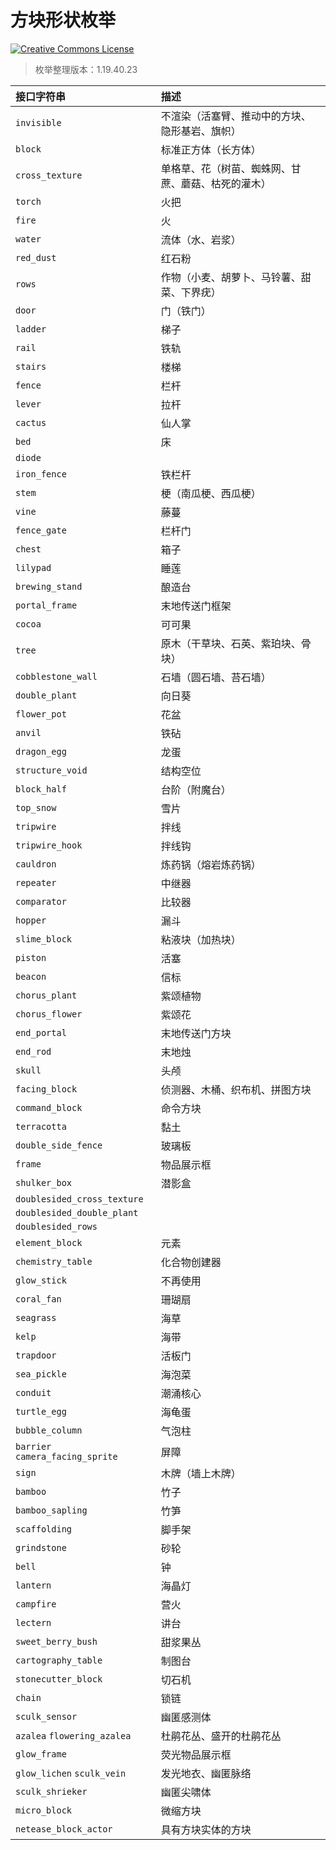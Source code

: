 # 方块形状枚举

<a rel="license" href="http://creativecommons.org/licenses/by-nc-sa/4.0/"><img alt="Creative Commons License" style="border-width:0" src="https://mirrors.creativecommons.org/presskit/buttons/80x15/svg/by-nc-sa.svg" /></a>

> 枚举整理版本：1.19.40.23

| 接口字符串                       | 描述                                                         |
| :------------------------------- | :----------------------------------------------------------- |
| `invisible`                      | 不渲染（活塞臂、推动中的方块、隐形基岩、旗帜）               |
| `block`                          | 标准正方体（长方体）                                         |
| `cross_texture`                  | 单格草、花（树苗、蜘蛛网、甘蔗、蘑菇、枯死的灌木）           |
| `torch`                          | 火把                                                         |
| `fire`                           | 火                                                           |
| `water`                          | 流体（水、岩浆）                                             |
| `red_dust`                       | 红石粉                                                       |
| `rows`                           | 作物（小麦、胡萝卜、马铃薯、甜菜、下界疣）                   |
| `door`                           | 门（铁门）                                                   |
| `ladder`                         | 梯子                                                         |
| `rail`                           | 铁轨                                                         |
| `stairs`                         | 楼梯                                                         |
| `fence`                          | 栏杆                                                         |
| `lever`                          | 拉杆                                                         |
| `cactus`                         | 仙人掌                                                       |
| `bed`                            | 床                                                           |
| `diode`                          |                                                              |
| `iron_fence`                     | 铁栏杆                                                       |
| `stem`                           | 梗（南瓜梗、西瓜梗）                                         |
| `vine`                           | 藤蔓                                                         |
| `fence_gate`                     | 栏杆门                                                       |
| `chest`                          | 箱子                                                         |
| `lilypad`                        | 睡莲                                                         |
| `brewing_stand`                  | 酿造台                                                       |
| `portal_frame`                   | 末地传送门框架                                               |
| `cocoa`                          | 可可果                                                       |
| `tree`                           | 原木（干草块、石英、紫珀块、骨块）                           |
| `cobblestone_wall`               | 石墙（圆石墙、苔石墙）                                       |
| `double_plant`                   | 向日葵                                                       |
| `flower_pot`                     | 花盆                                                         |
| `anvil`                          | 铁砧                                                         |
| `dragon_egg`                     | 龙蛋                                                         |
| `structure_void`                 | 结构空位                                                     |
| `block_half`                     | 台阶（附魔台）                                               |
| `top_snow`                       | 雪片                                                         |
| `tripwire`                       | 拌线                                                         |
| `tripwire_hook`                  | 拌线钩                                                       |
| `cauldron`                       | 炼药锅（熔岩炼药锅）                                         |
| `repeater`                       | 中继器                                                       |
| `comparator`                     | 比较器                                                       |
| `hopper`                         | 漏斗                                                         |
| `slime_block`                    | 粘液块（加热块）                                             |
| `piston`                         | 活塞                                                         |
| `beacon`                         | 信标                                                         |
| `chorus_plant`                   | 紫颂植物                                                     |
| `chorus_flower`                  | 紫颂花                                                       |
| `end_portal`                     | 末地传送门方块                                               |
| `end_rod`                        | 末地烛                                                       |
| `skull`                          | 头颅                                                         |
| `facing_block`                   | 侦测器、木桶、织布机、拼图方块                               |
| `command_block`                  | 命令方块                                                     |
| `terracotta`                     | 黏土                                                         |
| `double_side_fence`              | 玻璃板                                                       |
| `frame`                          | 物品展示框                                                   |
| `shulker_box`                    | 潜影盒                                                       |
| `doublesided_cross_texture`      |                                                              |
| `doublesided_double_plant`       |                                                              |
| `doublesided_rows`               |                                                              |
| `element_block`                  | 元素                                                         |
| `chemistry_table`                | 化合物创建器                                                 |
| `glow_stick`                     | 不再使用                                                     |
| `coral_fan`                      | 珊瑚扇                                                       |
| `seagrass`                       | 海草                                                         |
| `kelp`                           | 海带                                                         |
| `trapdoor`                       | 活板门                                                       |
| `sea_pickle`                     | 海泡菜                                                       |
| `conduit`                        | 潮涌核心                                                     |
| `turtle_egg`                     | 海龟蛋                                                       |
| `bubble_column`                  | 气泡柱                                                       |
| `barrier` `camera_facing_sprite` | 屏障                                                         |
| `sign`                           | 木牌（墙上木牌）                                             |
| `bamboo`                         | 竹子                                                         |
| `bamboo_sapling`                 | 竹笋                                                         |
| `scaffolding`                    | 脚手架                                                       |
| `grindstone`                     | 砂轮                                                         |
| `bell`                           | 钟                                                           |
| `lantern`                        | 海晶灯                                                       |
| `campfire`                       | 营火                                                         |
| `lectern`                        | 讲台                                                         |
| `sweet_berry_bush`               | 甜浆果丛                                                     |
| `cartography_table`              | 制图台                                                       |
| `stonecutter_block`              | 切石机                                                       |
| `chain`                          | 锁链                                                         |
| `sculk_sensor`                   | 幽匿感测体                                                   |
| `azalea` `flowering_azalea`      | 杜鹃花丛、盛开的杜鹃花丛                                     |
| `glow_frame`                     | 荧光物品展示框                                               |
| `glow_lichen` `sculk_vein`       | 发光地衣、幽匿脉络                                           |
| `sculk_shrieker`                 | 幽匿尖啸体                                                   |
| `micro_block`                    | 微缩方块 <Badge type="danger" text="仅中国版" vertical="super" /> |
| `netease_block_actor`            | 具有方块实体的方块‌ <Badge type="danger" text="仅中国版" vertical="super" /> |